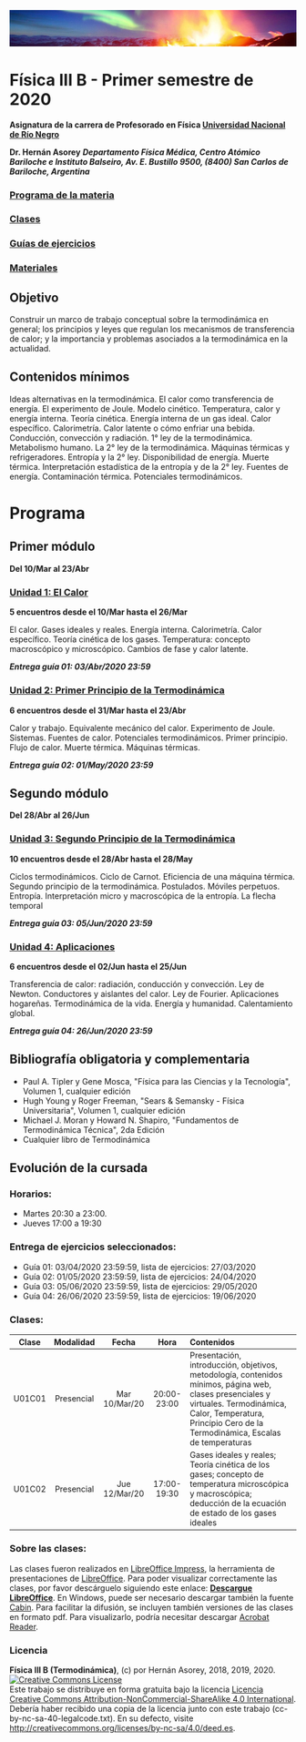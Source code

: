 ![Banner](materiales/banner.png)

# Física III B - Primer semestre de 2020

**Asignatura de la carrera de Profesorado en Física [Universidad Nacional de Río Negro](http://www.unrn.edu.ar/ "UNRN")**

**Dr. Hernán Asorey**
***Departamento Física Médica, Centro Atómico Bariloche e Instituto Balseiro, Av. E. Bustillo 9500, (8400) San Carlos de Bariloche, Argentina***

### [Programa de la materia](https://gitlab.com/asoreyh/unrn-f3b/blob/master/materiales/PROGRAMA%20FISICA%20IIIB%20-%20PLAN%202016%20-%202019-2021.pdf)

### [Clases](https://gitlab.com/asoreyh/unrn-f3b/tree/master/clases)

### [Guías de ejercicios](https://gitlab.com/asoreyh/unrn-f3b/tree/master/guias)

### [Materiales](https://gitlab.com/asoreyh/unrn-f3b/tree/master/materiales)



## Objetivo

Construir un marco de trabajo conceptual sobre la termodinámica en general; los principios y leyes que regulan los mecanismos de transferencia de calor; y la importancia y problemas asociados a la termodinámica en la actualidad.

## Contenidos mínimos

Ideas alternativas en la termodinámica. El calor como transferencia de energía. El experimento de Joule. Modelo cinético. Temperatura, calor y energía interna.  Teoría cinética. Energía interna de un gas ideal. Calor específico. Calorimetría. Calor latente o cómo enfriar una bebida. Conducción, convección y radiación. 1° ley de la termodinámica. Metabolismo humano. La 2° ley de la termodinámica. Máquinas térmicas y refrigeradores. Entropía y la 2° ley. Disponibilidad de energía. Muerte térmica. Interpretación estadística de la entropía y de la 2° ley. Fuentes de energía. Contaminación térmica. Potenciales termodinámicos.

# Programa

## Primer módulo
**Del 10/Mar al 23/Abr** 

### [Unidad 1: El Calor](https://gitlab.com/asoreyh/unrn-f3b/tree/master/clases/u01)
**5 encuentros desde el 10/Mar hasta el 26/Mar**

El calor. Gases ideales y reales. Energía interna. Calorimetría. Calor específico. Teoría cinética de los gases. Temperatura: concepto macroscópico y microscópico. Cambios de fase y calor latente.

***Entrega guía 01: 03/Abr/2020 23:59***

### [Unidad 2: Primer Principio de la Termodinámica](https://gitlab.com/asoreyh/unrn-f3b/tree/master/clases/u02)
**6 encuentros desde el 31/Mar hasta el 23/Abr**

Calor y trabajo. Equivalente mecánico del calor. Experimento de Joule. Sistemas. Fuentes de calor. Potenciales termodinámicos. Primer principio. Flujo de calor. Muerte térmica. Máquinas térmicas. 

***Entrega guía 02: 01/May/2020 23:59***

## Segundo módulo
**Del 28/Abr al 26/Jun**

### [Unidad 3: Segundo Principio de la Termodinámica](https://gitlab.com/asoreyh/unrn-f3b/tree/master/clases/u03)
**10 encuentros desde el 28/Abr hasta el 28/May**

Ciclos termodinámicos. Ciclo de Carnot. Eficiencia de una máquina térmica. Segundo principio de la termodinámica. Postulados. Móviles perpetuos. Entropía. Interpretación micro y macroscópica de la entropía. La flecha temporal

***Entrega guía 03: 05/Jun/2020 23:59***

### [Unidad 4: Aplicaciones](https://gitlab.com/asoreyh/unrn-f3b/tree/master/clases/u04)
**6 encuentros desde el 02/Jun hasta el 25/Jun**

Transferencia de calor: radiación, conducción y convección. Ley de Newton. Conductores y aislantes del calor. Ley de Fourier. Aplicaciones hogareñas. Termodinámica de la vida. Energía y humanidad. Calentamiento global.

***Entrega guía 04: 26/Jun/2020 23:59*** 

## Bibliografía obligatoria y complementaria

* Paul A. Tipler y Gene Mosca, "Física para las Ciencias y la Tecnología", Volumen 1, cualquier edición
* Hugh Young y Roger Freeman, "Sears & Semansky - Física Universitaria", Volumen 1, cualquier edición
* Michael J. Moran y Howard N. Shapiro, "Fundamentos de Termodinámica Técnica", 2da Edición
* Cualquier libro de Termodinámica

## Evolución de la cursada

### Horarios:

* Martes 20:30 a 23:00.
* Jueves 17:00 a 19:30 

### Entrega de ejercicios seleccionados:

* Guía 01: 03/04/2020 23:59:59, lista de ejercicios: 27/03/2020
* Guía 02: 01/05/2020 23:59:59, lista de ejercicios: 24/04/2020
* Guía 03: 05/06/2020 23:59:59, lista de ejercicios: 29/05/2020
* Guía 04: 26/06/2020 23:59:59, lista de ejercicios: 19/06/2020

### Clases:

| **Clase** | **Modalidad** | **Fecha** |  **Hora** | **Contenidos** |
| :---:     | :---:         | :---:     | :---:     | :---           |
| U01C01 | Presencial | Mar 10/Mar/20 | 20:00-23:00 | Presentación, introducción, objetivos, metodología, contenidos mínimos, página web, clases presenciales y virtuales. Termodinámica, Calor, Temperatura, Principio Cero de la Termodinámica, Escalas de temperaturas |
| U01C02 | Presencial | Jue 12/Mar/20 | 17:00-19:30 | Gases ideales y reales; Teoría cinética de los gases; concepto de temperatura microscópica y macroscópica; deducción de la ecuación de estado de los gases ideales |

<!--

| U01C03 | Virtual | Mar 19/Mar/19 | 20:00-23:00 | Transformaciones; El diagrama P-V; Calor específico, Deducción para gases ideales | 
| U01C04 | Virtual | Jue 21/Mar/19 | 18:00-20:00 | Calor específico en sólidos, Ley de Dulong-Petite, Capacidad Calorífica, Sistema termodinámico, Frontera, Medio, Fases, Cambio de fases, Calor Latente y Calor sensible.|
|        |         |               |             | **Fin unidad 01** |
| U02C01 | Virtual | Mar 26/Mar/19 | 20:00-23:00 | Primer principio, transformación isoterma y adiabática | 
| U02C02 | Virtual | Jue 28/Mar/19 | 18:00-20:00 | Repaso U01 y consultas guía 01 |
| U02C03 | Virtual | Jue 04/Abr/19 | 18:00-20:00 | Sucesión de transformaciones. Ciclos. El ciclo triangular y el ciclo cuadrado. Intercambios de energía entre el sistema y el medio: calor y trabajo netos. Rendimiento |
| U02C04 | Presencial | Mar 09/Abr/19 | 20:00-23:00 | Proceso reversible. Ciclo de Carnot. Rendimiento del ciclo de Carnot. Enunciado del 1er teorema de Carnot. Máquina térmica: definición y ejemplos históricos. Máquina de Newcomen | 
| U02C05 | Presencial | Jue 11/Abr/19 | 18:00-20:00 | Watt. El regulador centrífugo. Primer motor de Watt. Mecanismo de Watt. La máquina de vapor de Watt. Trabajo Guía 02, problema 24. |
| U02C06 | Virtual | Mar 16/Abr/19 | 20:00-23:00 | Mejoras de Watt, la máquina de vapor de Watt, indicador de estado y diagrama PV, Ciclo Otto, Ciclo Diesel, muerte térmica, máquina frigorífica, ciclos combinados. |
|        |         |               |             | **Fin unidad 02** |
| U03C01 | Virtual | Mar 23/Abr/19 | 20:00-23:00 | Máquina frigorífica. La heladera. Segundo principio de la termodinámica. Enunciados de Clausius y Kelvin-Planck. Equivalencia. Irreversibilidad. Teorema de Carnot. Enunciado de Carnot. |
| U03C02 | Virtual | Jue 25/Abr/19 | 18:00-20:00 | consultas guía 02 |
| U03C03 | Virtual | Mar 30/Abr/19 | 20:00-23:00 | Desigualdad de Clausius. Entropía. La entropía como función de estado. Primera ecuación de Gibbs. |
| U03C04 | Virtual | Jue 02/May/19 | 18:00-20:00 | Transformaciones y cambios de entropía. Procesos isentrópicos. El diagrama T-S. Transformaciones en el diagrama T-S. Entropía en aumento. | 
| U03C05 | Presencial | Mar 07/May/19 | 20:00-23:00 | Entropía en aumento. Cambios de entropía del sistema, el medio y el universo. Cambio de entropía en una máquina térmica. El aumento de la entropía y el segundo principio. | 
| U03C06 | Presencial | Jue 09/May/19 | 18:00-20:00 | Cambio de entropía por congelamiento del agua. Trabajamos con la guía 03. |  
| U03C07 | Virtual | Mar 21/May/19 | 20:00-23:00 | Incremento de entropía del universo. La flecha temporal. Segundo principio, Entropía y temperatura absoluta. Interpretación microscópica de la entropía: macroestados y microestados. | 
| U03C08 | Virtual | Jue 23/May/19 | 18:00-20:00 | Interpretación microscópica de la entropía: macroestados y microestados. Definición de entropía de Boltzmann. Tercer principio. Móviles perpetuos. |  
| U03C09 | Virtual | Mar 28/May/19 | 20:00-23:00 | Consultas guía 03, ejercicios 39, 41, 42 y 44. | 
|        |         |               |             | **Fin unidad 03** |
| U04C01 | Virtual | Jue 30/May/19 | 18:00-20:00 | Procesos de transferencia de calor. Ley de enfriamiento. Ley de Newton. Conducción de calor: materiales aislantes y conductores.|
| U04C02 | Presencial | Mar 04/Jun/19 | 20:00-23:00 | Energía y humanidad: nuestro lugar en el Universo, nuestra avidez por el consumo de energía, consumo, desarrollo y fuentes de producción. |
| U04C03 | Presencial | Jue 06/Jun/19 | 18:00-20:00 | Energía y humanidad: consumo de combustibles fósiles. Emisión e evolución de la concentración de CO2. Efecto Invernadero. Gases de efecto invernadero. Cambio climático y calentamiento global. La huella de carbono. Reflexiones finales. |
| U04C04 | Virtual | Mar 11/Jun/19 | 20:00-23:00 | Procesos de transferencia de calor. Conducción de calor. Conductividad térmica. Ley de Fourier. Resistencia térmica. Convección. Aplicaciones. Radiación. Ley de Wien y Ley de Stefan-Boltzmann. Ley de Newton para la radiación. |
| U04C05 | Virtual | Jue 13/Jun/19 | 18:00-20:00 | Repaso de transferencia de calor. Trabajo en la guía 04. |
| U04C06 | Virtual | Mar 18/Jun/19 | 20:00-23:00 | Los cuatro jinetes. Termodinámica en sistemas vivos, una primera aproximación. |
|        |         |               |             | **Fin unidad 04** |
|        |         |               |             | **Fin del curso** |

-->

### Sobre las clases:

Las clases fueron realizados en [LibreOffice Impress](https://es.libreoffice.org/descubre/impress/), la herramienta de presentaciones de [LibreOffice](https://es.libreoffice.org/). Para poder visualizar correctamente las clases, por favor descárguelo siguiendo este enlace: **[Descargue LibreOffice](https://es.libreoffice.org/descarga/libreoffice-estable/)**. En Windows, puede ser necesario descargar también la fuente [Cabin](https://www.fontsquirrel.com/fonts/download/cabin). Para facilitar la difusión, se incluyen también versiones de las clases en formato pdf. Para visualizarlo, podría necesitar descargar [Acrobat Reader](https://get.adobe.com/es/reader).

### Licencia
**Física III B (Termodinámica)**, (c) por Hernán Asorey, 2018, 2019, 2020.
<br /><a rel="license" href="http://creativecommons.org/licenses/by-nc-sa/4.0/"><img alt="Creative Commons License" style="border-width:0" src="https://i.creativecommons.org/l/by-nc-sa/4.0/88x31.png" /></a>
<br />Este trabajo se distribuye en forma gratuita bajo la licencia <a rel="license" href="http://creativecommons.org/licenses/by-nc-sa/4.0/deed.es">Licencia Creative Commons Attribution-NonCommercial-ShareAlike 4.0 International</a>. Debería haber recibido una copia de la licencia junto con este trabajo (cc-by-nc-sa-40-legalcode.txt). En su defecto, visite <a rel="license" href="http://creativecommons.org/licenses/by-nc-sa/4.0/deed.es">http://creativecommons.org/licenses/by-nc-sa/4.0/deed.es</a>.
